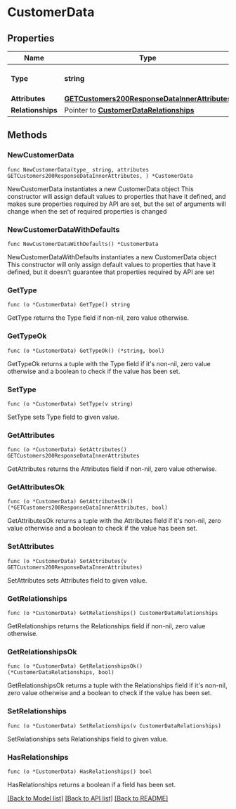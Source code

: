 # CustomerData

## Properties

Name | Type | Description | Notes
------------ | ------------- | ------------- | -------------
**Type** | **string** | The resource&#39;s type | [default to "customers"]
**Attributes** | [**GETCustomers200ResponseDataInnerAttributes**](GETCustomers200ResponseDataInnerAttributes.md) |  | 
**Relationships** | Pointer to [**CustomerDataRelationships**](CustomerDataRelationships.md) |  | [optional] 

## Methods

### NewCustomerData

`func NewCustomerData(type_ string, attributes GETCustomers200ResponseDataInnerAttributes, ) *CustomerData`

NewCustomerData instantiates a new CustomerData object
This constructor will assign default values to properties that have it defined,
and makes sure properties required by API are set, but the set of arguments
will change when the set of required properties is changed

### NewCustomerDataWithDefaults

`func NewCustomerDataWithDefaults() *CustomerData`

NewCustomerDataWithDefaults instantiates a new CustomerData object
This constructor will only assign default values to properties that have it defined,
but it doesn't guarantee that properties required by API are set

### GetType

`func (o *CustomerData) GetType() string`

GetType returns the Type field if non-nil, zero value otherwise.

### GetTypeOk

`func (o *CustomerData) GetTypeOk() (*string, bool)`

GetTypeOk returns a tuple with the Type field if it's non-nil, zero value otherwise
and a boolean to check if the value has been set.

### SetType

`func (o *CustomerData) SetType(v string)`

SetType sets Type field to given value.


### GetAttributes

`func (o *CustomerData) GetAttributes() GETCustomers200ResponseDataInnerAttributes`

GetAttributes returns the Attributes field if non-nil, zero value otherwise.

### GetAttributesOk

`func (o *CustomerData) GetAttributesOk() (*GETCustomers200ResponseDataInnerAttributes, bool)`

GetAttributesOk returns a tuple with the Attributes field if it's non-nil, zero value otherwise
and a boolean to check if the value has been set.

### SetAttributes

`func (o *CustomerData) SetAttributes(v GETCustomers200ResponseDataInnerAttributes)`

SetAttributes sets Attributes field to given value.


### GetRelationships

`func (o *CustomerData) GetRelationships() CustomerDataRelationships`

GetRelationships returns the Relationships field if non-nil, zero value otherwise.

### GetRelationshipsOk

`func (o *CustomerData) GetRelationshipsOk() (*CustomerDataRelationships, bool)`

GetRelationshipsOk returns a tuple with the Relationships field if it's non-nil, zero value otherwise
and a boolean to check if the value has been set.

### SetRelationships

`func (o *CustomerData) SetRelationships(v CustomerDataRelationships)`

SetRelationships sets Relationships field to given value.

### HasRelationships

`func (o *CustomerData) HasRelationships() bool`

HasRelationships returns a boolean if a field has been set.


[[Back to Model list]](../README.md#documentation-for-models) [[Back to API list]](../README.md#documentation-for-api-endpoints) [[Back to README]](../README.md)


